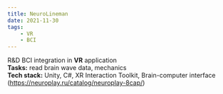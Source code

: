 ```yaml
---
title: NeuroLineman
date: 2021-11-30
tags:
	- VR
	- BCI
---
```


R&D BCI integration in <b>VR</b> application 
<br>
<b>Tasks:</b> read brain wave data, mechanics
<br>
<b>Tech stack:</b> Unity, C#, XR Interaction Toolkit, Brain-computer interface (https://neuroplay.ru/catalog/neuroplay-8cap/)